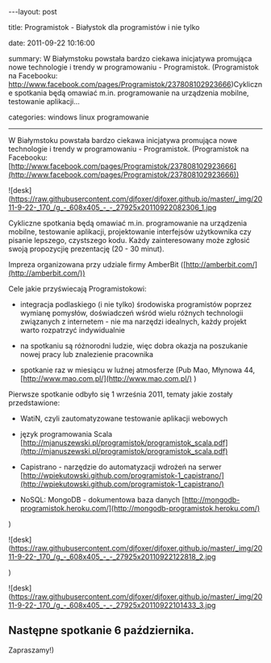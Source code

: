 ﻿---layout:     post

title:      Programistok - Białystok dla programistów i nie tylko

date:       2011-09-22 10:16:00

summary:    W Białymstoku powstała bardzo ciekawa inicjatywa promująca nowe technologie i trendy w programowaniu - Programistok. (Programistok na Facebooku: http://www.facebook.com/pages/Programistok/237808102923666)Cykliczne spotkania będą omawiać m.in. programowanie na urządzenia mobilne, testowanie aplikacji...

categories: windows linux programowanie

---




W Białymstoku powstała bardzo ciekawa inicjatywa promująca nowe technologie i trendy w programowaniu - Programistok. 
(Programistok na Facebooku: [http://www.facebook.com/pages/Programistok/237808102923666](http://www.facebook.com/pages/Programistok/237808102923666))




![desk](https://raw.githubusercontent.com/djfoxer/djfoxer.github.io/master/_img/2011-9-22-_170_/g_-_608x405_-_-_27925x20110922082306_1.jpg




Cykliczne spotkania będą omawiać m.in. programowanie na urządzenia mobilne, testowanie aplikacji, projektowanie interfejsów użytkownika czy pisanie lepszego, czystszego kodu.
Każdy zainteresowany może zgłosić swoją propozycjię prezentację (20 - 30 minut).

Impreza organizowana przy udziale firmy AmberBit ([http://amberbit.com/](http://amberbit.com/))

Cele jakie przyświecają Programistokowi:

- integracja podlaskiego (i nie tylko) środowiska programistów poprzez wymianę pomysłów, doświadczeń wśród wielu różnych technologii związanych z internetem - nie ma narzędzi idealnych, każdy projekt warto rozpatrzyć indywidualnie

- na spotkaniu są różnorodni ludzie, więc dobra okazja na poszukanie nowej pracy lub znalezienie pracownika

- spotkanie raz w miesiącu w luźnej atmosferze (Pub Mao, Młynowa 44, [http://www.mao.com.pl/](http://www.mao.com.pl/) )



Pierwsze spotkanie odbyło się 1 września 2011, tematy jakie zostały przedstawione:

- WatiN, czyli zautomatyzowane testowanie aplikacji webowych

- język programowania Scala
[http://mjanuszewski.pl/programistok/programistok_scala.pdf](http://mjanuszewski.pl/programistok/programistok_scala.pdf)

- Capistrano - narzędzie do automatyzacji wdrożeń na serwer
[http://wpiekutowski.github.com/programistok-1_capistrano/](http://wpiekutowski.github.com/programistok-1_capistrano/)

- NoSQL: MongoDB - dokumentowa baza danych
[http://mongodb-programistok.heroku.com/](http://mongodb-programistok.heroku.com/)

)


![desk](https://raw.githubusercontent.com/djfoxer/djfoxer.github.io/master/_img/2011-9-22-_170_/g_-_608x405_-_-_27925x20110922122818_2.jpg


 
)


![desk](https://raw.githubusercontent.com/djfoxer/djfoxer.github.io/master/_img/2011-9-22-_170_/g_-_608x405_-_-_27925x20110922101433_3.jpg


 




## Następne spotkanie 6 października.





Zapraszamy!)